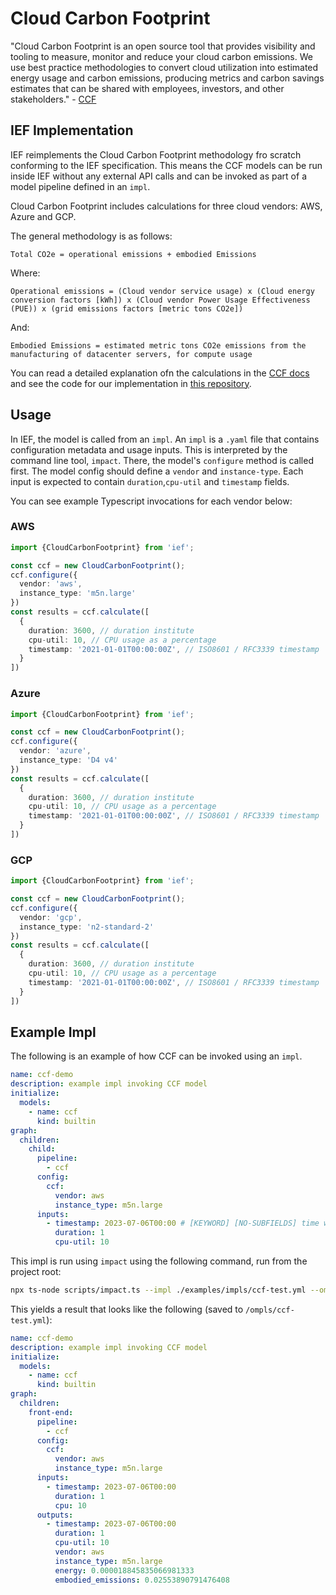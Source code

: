 # Cloud Carbon Footprint

"Cloud Carbon Footprint is an open source tool that provides visibility and tooling to measure, monitor and reduce your cloud carbon emissions. We use best practice methodologies to convert cloud utilization into estimated energy usage and carbon emissions, producing metrics and carbon savings estimates that can be shared with employees, investors, and other stakeholders." - [CCF](https://www.cloudcarbonfootprint.org/)

## IEF Implementation

IEF reimplements the Cloud Carbon Footprint methodology fro scratch conforming to the IEF specification. This means the CCF models can be run inside IEF without any external API calls and can be invoked as part of a model pipeline defined in an `impl`.

Cloud Carbon Footprint includes calculations for three cloud vendors: AWS, Azure and GCP. 

The general methodology is as follows:

`Total CO2e = operational emissions + embodied Emissions`

Where:

`Operational emissions = (Cloud vendor service usage) x (Cloud energy conversion factors [kWh]) x (Cloud vendor Power Usage Effectiveness (PUE)) x (grid emissions factors [metric tons CO2e])`

And:

`Embodied Emissions = estimated metric tons CO2e emissions from the manufacturing of datacenter servers, for compute usage`

You can read a detailed explanation ofn the calculations in the [CCF docs](https://www.cloudcarbonfootprint.org/docs/methodology/) and see the code for our implementation in [this repository](../../src/lib/ccf/).

## Usage

In IEF, the model is called from an `impl`. An `impl` is a `.yaml` file that contains configuration metadata and usage inputs. This is interpreted by the command line tool, `impact`. There, the model's `configure` method is called first. The model config should define a `vendor` and `instance-type`. Each input is expected to contain `duration`,`cpu-util` and `timestamp` fields.

You can see example Typescript invocations for each vendor below:

### AWS

```typescript
import {CloudCarbonFootprint} from 'ief';

const ccf = new CloudCarbonFootprint();
ccf.configure({
  vendor: 'aws',
  instance_type: 'm5n.large'
})
const results = ccf.calculate([
  {
    duration: 3600, // duration institute
    cpu-util: 10, // CPU usage as a percentage
    timestamp: '2021-01-01T00:00:00Z', // ISO8601 / RFC3339 timestamp
  }
])
```

### Azure

```typescript
import {CloudCarbonFootprint} from 'ief';

const ccf = new CloudCarbonFootprint();
ccf.configure({
  vendor: 'azure',
  instance_type: 'D4 v4'
})
const results = ccf.calculate([
  {
    duration: 3600, // duration institute
    cpu-util: 10, // CPU usage as a percentage
    timestamp: '2021-01-01T00:00:00Z', // ISO8601 / RFC3339 timestamp
  }
])
```

### GCP

```typescript
import {CloudCarbonFootprint} from 'ief';

const ccf = new CloudCarbonFootprint();
ccf.configure({
  vendor: 'gcp',
  instance_type: 'n2-standard-2'
})
const results = ccf.calculate([
  {
    duration: 3600, // duration institute
    cpu-util: 10, // CPU usage as a percentage
    timestamp: '2021-01-01T00:00:00Z', // ISO8601 / RFC3339 timestamp
  }
]) 
```

## Example Impl

The following is an example of how CCF can be invoked using an `impl`.

```yaml
name: ccf-demo
description: example impl invoking CCF model
initialize:
  models:
    - name: ccf
      kind: builtin
graph:
  children:
    child:
      pipeline:
        - ccf
      config:
        ccf:
          vendor: aws
          instance_type: m5n.large
      inputs:
        - timestamp: 2023-07-06T00:00 # [KEYWORD] [NO-SUBFIELDS] time when measurement occurred
          duration: 1
          cpu-util: 10
```

This impl is run using `impact` using the following command, run from the project root:

```sh
npx ts-node scripts/impact.ts --impl ./examples/impls/ccf-test.yml --ompl ./examples/ompls/ccf-test.yml
```

This yields a result that looks like the following (saved to `/ompls/ccf-test.yml`):

```yaml
name: ccf-demo
description: example impl invoking CCF model
initialize:
  models:
    - name: ccf
      kind: builtin
graph:
  children:
    front-end:
      pipeline:
        - ccf
      config:
        ccf:
          vendor: aws
          instance_type: m5n.large
      inputs:
        - timestamp: 2023-07-06T00:00
          duration: 1
          cpu: 10
      outputs:
        - timestamp: 2023-07-06T00:00
          duration: 1
          cpu-util: 10
          vendor: aws
          instance_type: m5n.large
          energy: 0.000018845835066981333
          embodied_emissions: 0.02553890791476408
```